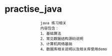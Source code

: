 # practise_java
                    java 练习相关
                    内容包含：  
                    1、基础算法  
                    2、常见数据结构源码说明  
                    3、计算机网络基础  
                    4、数据库相关说明以及相关库使用demo